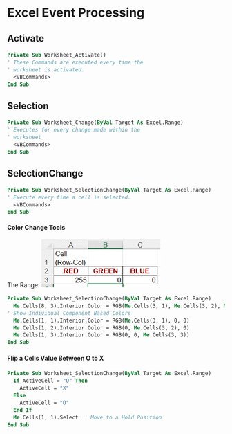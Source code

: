 # Excel Event Processing

## Activate
```vb
Private Sub Worksheet_Activate()
' These Commands are executed every time the
' worksheet is activated.
  <VBCommands>
End Sub
```

## Selection  
```vb
Private Sub Worksheet_Change(ByVal Target As Excel.Range)
' Executes for every change made within the
' worksheet
  <VBCommands>
End Sub
```

## SelectionChange
```vb
Private Sub Worksheet_SelectionChange(ByVal Target As Excel.Range)
' Execute every time a cell is selected.
  <VBCommands>
End Sub
```

#### Color Change Tools  
The Range: ![The Range](https://github.com/MrMikey59/00---Projects/blob/master/MS%20Office%20Suite/Excel/xlRange%2001.png)  
```vb
Private Sub Worksheet_SelectionChange(ByVal Target As Excel.Range)
  Me.Cells(8, 3).Interior.Color = RGB(Me.Cells(3, 1), Me.Cells(3, 2), Me.Cells(3, 3))
' Show Individual Component Based Colors
  Me.Cells(1, 1).Interior.Color = RGB(Me.Cells(3, 1), 0, 0)
  Me.Cells(1, 2).Interior.Color = RGB(0, Me.Cells(3, 2), 0)
  Me.Cells(1, 3).Interior.Color = RGB(0, 0, Me.Cells(3, 3))
End Sub
```

#### Flip a Cells Value Between O to X
```vb
Private Sub Worksheet_SelectionChange(ByVal Target As Excel.Range)
  If ActiveCell = "O" Then
    ActiveCell = "X"
  Else
    ActiveCell = "O"
  End If 
  Me.Cells(1, 1).Select  ' Move to a Hold Position
End Sub
```

